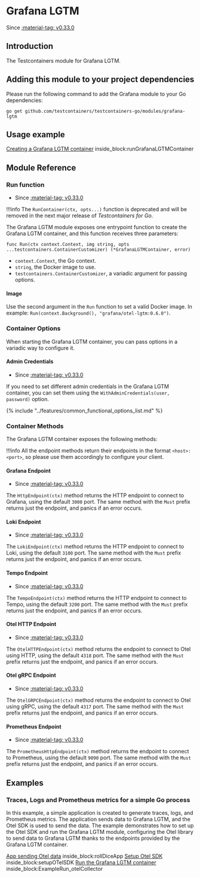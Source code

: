 # Grafana LGTM

Since <a href="https://github.com/testcontainers/testcontainers-go/releases/tag/v0.33.0"><span class="tc-version">:material-tag: v0.33.0</span></a>

## Introduction

The Testcontainers module for Grafana LGTM.

## Adding this module to your project dependencies

Please run the following command to add the Grafana module to your Go dependencies:

```
go get github.com/testcontainers/testcontainers-go/modules/grafana-lgtm
```

## Usage example

<!--codeinclude-->
[Creating a Grafana LGTM container](../../modules/grafana-lgtm/examples_test.go) inside_block:runGrafanaLGTMContainer
<!--/codeinclude-->

## Module Reference

### Run function

- Since <a href="https://github.com/testcontainers/testcontainers-go/releases/tag/v0.33.0"><span class="tc-version">:material-tag: v0.33.0</span></a>

!!!info
    The `RunContainer(ctx, opts...)` function is deprecated and will be removed in the next major release of _Testcontainers for Go_.

The Grafana LGTM module exposes one entrypoint function to create the Grafana LGTM container, and this function receives three parameters:

```golang
func Run(ctx context.Context, img string, opts ...testcontainers.ContainerCustomizer) (*GrafanaLGTMContainer, error)
```

- `context.Context`, the Go context.
- `string`, the Docker image to use.
- `testcontainers.ContainerCustomizer`, a variadic argument for passing options.

#### Image

Use the second argument in the `Run` function to set a valid Docker image.
In example: `Run(context.Background(), "grafana/otel-lgtm:0.6.0")`.

### Container Options

When starting the Grafana LGTM container, you can pass options in a variadic way to configure it.

#### Admin Credentials

- Since <a href="https://github.com/testcontainers/testcontainers-go/releases/tag/v0.33.0"><span class="tc-version">:material-tag: v0.33.0</span></a>

If you need to set different admin credentials in the Grafana LGTM container, you can set them using the `WithAdminCredentials(user, password)` option.

{% include "../features/common_functional_options_list.md" %}

### Container Methods

The Grafana LGTM container exposes the following methods:

!!!info
    All the endpoint methods return their endpoints in the format `<host>:<port>`, so please use them accordingly to configure your client.

#### Grafana Endpoint

- Since <a href="https://github.com/testcontainers/testcontainers-go/releases/tag/v0.33.0"><span class="tc-version">:material-tag: v0.33.0</span></a>

The `HttpEndpoint(ctx)` method returns the HTTP endpoint to connect to Grafana, using the default `3000` port. The same method with the `Must` prefix returns just the endpoint, and panics if an error occurs.

#### Loki Endpoint

- Since <a href="https://github.com/testcontainers/testcontainers-go/releases/tag/v0.33.0"><span class="tc-version">:material-tag: v0.33.0</span></a>

The `LokiEndpoint(ctx)` method returns the HTTP endpoint to connect to Loki, using the default `3100` port. The same method with the `Must` prefix returns just the endpoint, and panics if an error occurs.

#### Tempo Endpoint

- Since <a href="https://github.com/testcontainers/testcontainers-go/releases/tag/v0.33.0"><span class="tc-version">:material-tag: v0.33.0</span></a>

The `TempoEndpoint(ctx)` method returns the HTTP endpoint to connect to Tempo, using the default `3200` port. The same method with the `Must` prefix returns just the endpoint, and panics if an error occurs.

#### Otel HTTP Endpoint

- Since <a href="https://github.com/testcontainers/testcontainers-go/releases/tag/v0.33.0"><span class="tc-version">:material-tag: v0.33.0</span></a>

The `OtelHTTPEndpoint(ctx)` method returns the endpoint to connect to Otel using HTTP, using the default `4318` port. The same method with the `Must` prefix returns just the endpoint, and panics if an error occurs.

#### Otel gRPC Endpoint

- Since <a href="https://github.com/testcontainers/testcontainers-go/releases/tag/v0.33.0"><span class="tc-version">:material-tag: v0.33.0</span></a>

The `OtelGRPCEndpoint(ctx)` method returns the endpoint to connect to Otel using gRPC, using the default `4317` port. The same method with the `Must` prefix returns just the endpoint, and panics if an error occurs.

#### Prometheus Endpoint

- Since <a href="https://github.com/testcontainers/testcontainers-go/releases/tag/v0.33.0"><span class="tc-version">:material-tag: v0.33.0</span></a>

The `PrometheusHttpEndpoint(ctx)` method returns the endpoint to connect to Prometheus, using the default `9090` port. The same method with the `Must` prefix returns just the endpoint, and panics if an error occurs.

## Examples

### Traces, Logs and Prometheus metrics for a simple Go process

In this example, a simple application is created to generate traces, logs, and Prometheus metrics.
The application sends data to Grafana LGTM, and the Otel SDK is used to send the data.
The example demonstrates how to set up the Otel SDK and run the Grafana LGTM module,
configuring the Otel library to send data to Grafana LGTM thanks to the endpoints provided by the Grafana LGTM container.

<!--codeinclude-->
[App sending Otel data](../../modules/grafana-lgtm/examples_test.go) inside_block:rollDiceApp
[Setup Otel SDK](../../modules/grafana-lgtm/examples_test.go) inside_block:setupOTelSDK
[Run the Grafana LGTM container](../../modules/grafana-lgtm/examples_test.go) inside_block:ExampleRun_otelCollector
<!--/codeinclude-->